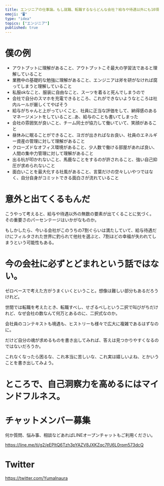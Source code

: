 ```yaml
---
title: エンジニアの仕事論。もし就職、転職するならどんな会社？給与や待遇以外にも10項目ぐらい書き出してみない？セルフチェック。就職の心理的ジャーナ
emoji: "🖥"
type: "idea"
topics: ["エンジニア"]
published: true
---
```




# 僕の例

- アウトプットに理解があること、アウトプットこそ最大の学習法であると理解していること
- 業務中の基礎的な勉強に理解があること、エンジニアは斧を研がなければ腐ってしまうと理解していること
- 私服okなこと、服装に自由なこと、スーツを着ると死んでしまうので
- 会社で自分のスマホを充電できるところ、これができないようなところは社内ルールが厳しくてやばそう
- 給与がちゃんと上がっていくこと、社員に正当な評価をして、納得感のあるマネージメントをしていること‥あ、給与のことも書いてしまった
- 会社の雰囲気が良いこと、チーム同士が協力して働いていて、笑顔があること
- 昼休みに眠ることができること、ヨガが出きればなお良い、社員のエネルギー資産の管理に対して理解があること
- クローズドなオフィス環境があること、少人数で働ける部屋があれば良い、人間の集中力管理に対して理解があること
- 出る杭が叩かれないこと、馬鹿なことをするのが許されること、強い自己抑圧が求められないこと
- 面白いことを最大化する社風があること、言葉だけの空々しいやつではなく、自分自身がコミットできる面白さが流れていること

# 意外と出てくるもんだ

こうやって考えると、給与や待遇以外の無数の要素が出てくることに気づく。
その重要さのパーセンテージはいかがなものか。

もしかしたら、今いる会社がこのうちの7割ぐらいは満たしていて、給与待遇だけにフィルタされた世界に釣られて他社を選ぶと、7割ほどの幸福が失われてしまうという可能性もある。

# 今の会社に必ずとどまれという話ではない。

ゼロベースで考えた方がうまくいくということ。想像は難しい部分もあるだろうけれど。

世間では転職を考えたとき、転職すべし、せざるべしという二択で叫びがちだけれど、なぜ会社の数なんて何万とあるのに、二択式なのか。

会社員のコンテキストも境遇も、ヒストリーも様々で広大に複雑であるはずなのに。

だけど自分の魂が求めるものを書き出してみれば、答えは見つかりやすくなるのではないだろうか。

これなくなったら困るな、これ本当に苦しいな、これ実は嬉しいよね、とかいうことを書き出してみよう。

# ところで、自己洞察力を高めるにはマインドフルネス。








<!-- Update From Qiita API -->

# チャットメンバー募集


何か質問、悩み事、相談などあればLINEオープンチャットもご利用ください。

https://line.me/ti/g2/eEPltQ6Tzh3pYAZV8JXKZqc7PJ6L0rpm573dcQ





# Twitter


https://twitter.com/YumaInaura


<!-- Update From Qiita API -->


